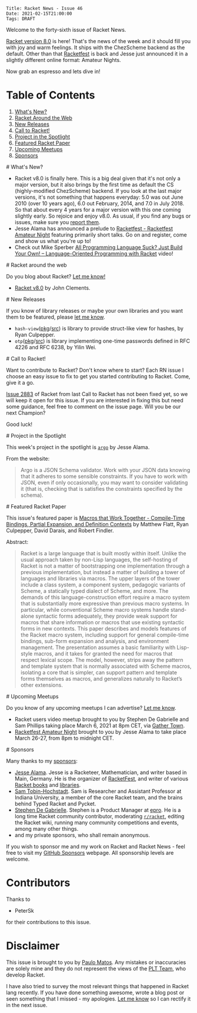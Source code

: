     Title: Racket News - Issue 46
    Date: 2021-02-15T21:00:00
    Tags: DRAFT

Welcome to the forty-sixth issue of Racket News.

[Racket version 8.0](https://download.racket-lang.org/v8.0.html) is here! That's the news of the week and it should fill you with joy and warm feelings. It ships with the ChezScheme backend as the default. Other than that [Racketfest](https://racketfest.com) is back and Jesse just announced it in a slightly different online format: Amateur Nights.

Now grab an espresso and lets dive in!

# Table of Contents

1. [What's New?](#whatsnew)
2. [Racket Around the Web](#aroundtheweb)
3. [New Releases](#newreleases)
4. [Call to Racket!](#calltoracket)
5. [Project in the Spotlight](#spotlight)
6. [Featured Racket Paper](#featuredpaper)
7. [Upcoming Meetups](#meetups)
9. [Sponsors](#sponsors)

<div id='whatsnew'/>
# What's New?

* Racket v8.0 is finally here. This is a big deal given that it's not only a major version, but it also brings by the first time as default the CS (highly-modified ChezScheme) backend. If you look at the last major versions, it's not something that happens everyday: 5.0 was out June 2010 (over 10 years ago), 6.0 out February, 2014, and 7.0 in July 2018. So that about every 4 years for a major version with this one coming slightly early. So rejoice and enjoy v8.0. As usual, if you find any bugs or issues, make sure you [report them](https://github.com/racket/racket/issues/new).
* Jesse Alama has announced a prelude to [Racketfest - Racketfest Amateur Night](https://racketfest.com/) featuring primarily short talks. Go on and register, come and show us what you're up to!
* Check out Mike Sperber [All Programming Language Suck? Just Build Your Own! – Language-Oriented Programming with Racket](https://media.ccc.de/v/rc3-257534-all_programming_language_suck_just_build_your_own_language_oriented_programming_with_racket) video!

<div id='aroundtheweb'/>
# Racket around the web

Do you blog about Racket? [Let me know!](mailto:pmatos@linki.tools)

* [Racket v8.0](https://blog.racket-lang.org/2021/02/racket-v8-0.html) by John Clements.

<div id='newreleases'/>
# New Releases

If you know of library releases or maybe your own libraries and you want them to be featured, please [let me know](mailto:pmatos@linki.tools).

* `hash-view`([pkg](https://pkgs.racket-lang.org/package/hash-view)/[src](https://github.com/rmculpepper/racket-hash-view)) is library to provide struct-like view for hashes, by Ryan Culpepper.
* `otp`([pkg](https://pkgs.racket-lang.org/package/otp)/[src](https://github.com/yilinwei/otp)) is library implementing one-time passwords defined in RFC 4226 and RFC 6238, by Yilin Wei.

<div id='calltoracket'/>
# Call to Racket!

Want to contribute to Racket? Don't know where to start? Each RN issue I choose an easy issue to fix to get you started contributing to Racket. Come, give it a go.

[Issue 2883](https://github.com/racket/racket/issues/2883) of Racket from last Call to Racket has not been fixed yet, so we will keep it open for this issue.  If you are interested in fixing this but need some guidance, feel free to comment on the issue page. Will you be our next Champion? 

Good luck!

<div id='spotlight'/>
# Project in the Spotlight

This week's project in the spotlight is [`argo`](https://docs.racket-lang.org/argo/index.html) by Jesse Alama.

From the website:

> Argo is a JSON Schema validator. Work with your JSON data knowing that it adheres to some sensible constraints. If you have to work with JSON, even if only occasionally, you may want to consider validating it (that is, checking that is satisfies the constraints specified by the schema).

<div id='featuredpaper'/>
# Featured Racket Paper

This issue's featured paper is [Macros that Work Together - Compile-Time Bindings, Partial Expansion, and Definition Contexts](https://drive.google.com/file/d/1VHhJGhh44Sq9YCs30GkpMT9hCnCeTmD-/view?usp=sharing) by Matthew Flatt, Ryan Culpepper, David Darais, and Robert Findler.

Abstract:

> Racket is a large language that is built mostly within itself. Unlike the usual approach taken by non-Lisp languages, the self-hosting of Racket is not a matter of bootstrapping one implementation through a previous implementation, but instead a matter of building a tower of languages and libraries via macros. The upper layers of the tower include a class system, a component system, pedagogic variants of Scheme, a statically typed dialect of Scheme, and more. The demands of this language-construction effort require a macro system that is substantially more expressive than previous macro systems. In particular, while conventional Scheme macro systems handle stand-alone syntactic forms adequately, they provide weak support for macros that share information or macros that use existing syntactic forms in new contexts.
> This paper describes and models features of the Racket macro system, including support for general compile-time bindings, sub-form expansion and analysis, and environment management. The presentation assumes a basic familiarity with Lisp-style macros, and it takes for granted the need for macros that respect lexical scope. The model, however, strips away the pattern and template system that is normally associated with Scheme macros, isolating a core that is simpler, can support pattern and template forms themselves as macros, and generalizes naturally to Racket’s other extensions.

<div id='meetups'/>
# Upcoming Meetups

Do you know of any upcoming meetups I can advertise? [Let me know](mailto:pmatos@linki.tools).

* Racket users video meetup brought to you by Stephen De Gabrielle and Sam Phillips taking place March 6, 2021 at 8pm CET, via [Gather Town](https://gather.town/app/wH1EDG3McffLjrs0/racket-users). 
* [Racketfest Amateur Night](https://racketfest.com/) brought to you by Jesse Alama to take place March 26-27, from 8pm to midnight CET.

<div id='sponsors'/>
# Sponsors

Many thanks to my [sponsors](https://github.com/sponsors/pmatos/):

* [Jesse Alama](http://serverracket.com/). Jesse is a Racketeer, Mathematician, and writer based in Main, Germany. He is the organizer of [RacketFest](https://racketfest.com/), and writer of various [Racket books](https://gumroad.com/jessealama) and [libraries](https://pkgd.racket-lang.org/pkgn/search?tags=author%3Ajesse%40serverracket.com).
* [Sam Tobin-Hochstadt](https://samth.github.io/). Sam is Researcher and Assistant Professor at Indiana University, a member of the core Racket team, and the brains behind Typed Racket and Pycket.
* [Stephen De Gabrielle](http://linkedin.com/in/stephen-de-gabrielle/). Stephen is a Product Manager at [epro](https://epro.com). He is a long time Racket community contributor, moderating [`r/racket`](https://reddit.com/r/racket), editing the Racket wiki, running many community competitions and events, among many other things.
* and my private sponsors, who shall remain anonymous.

If you wish to sponsor me and my work on Racket and Racket News - feel free to visit my [GitHub Sponsors](https://github.com/sponsors/pmatos/) webpage. All sponsorship levels are welcome.

# Contributors

Thanks to

* PeterSk

for their contributions to this issue.

# Disclaimer

This issue is brought to you by [Paulo Matos](mailto:pmatos@linki.tools). Any mistakes or inaccuracies are solely mine and
they do not represent the views of the [PLT Team](http://www.racket-lang.org/team.html), who develop Racket.

I have also tried to survey the most relevant things that happened in Racket lang recently. If you have done something awesome, wrote a blog post or seen something that I missed - my apologies. [Let me know](mailto:pmatos@linki.tools) so I can rectify it in the next issue.
